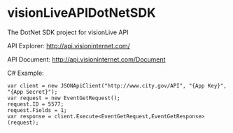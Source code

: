 # visionLiveAPIDotNetSDK
The DotNet SDK project for visionLive API

API Explorer: http://api.visioninternet.com/

API Document: http://api.visioninternet.com/Document

C# Example:
```
var client = new JSONApiClient("http://www.city.gov/API", "{App Key}", "{App Secret}");
var request = new EventGetRequest();
request.ID = 5577;
request.Fields = 1;
var response = client.Execute<EventGetRequest,EventGetResponse>(request);
```
